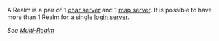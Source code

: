 A Realm is a pair of 1 [char server](Character-Server) and 1 [map server](Map-Server). It is possible to have more than 1 Realm for a single [login server](Login-Server).

_See [Multi-Realm](Multi-Realm)_